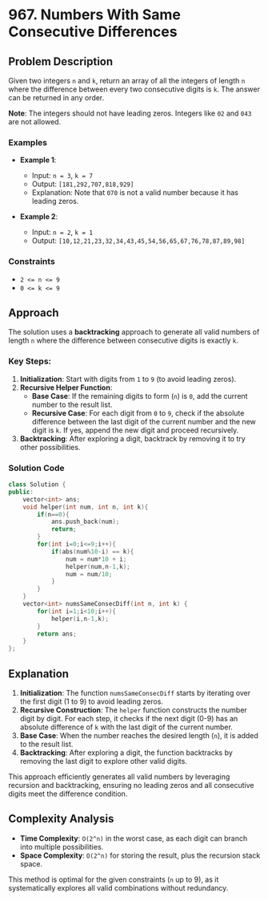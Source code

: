 # 967. Numbers With Same Consecutive Differences

## Problem Description
Given two integers `n` and `k`, return an array of all the integers of length `n` where the difference between every two consecutive digits is `k`. The answer can be returned in any order.

**Note**: The integers should not have leading zeros. Integers like `02` and `043` are not allowed.

### Examples
- **Example 1**:
  - Input: `n = 3`, `k = 7`
  - Output: `[181,292,707,818,929]`
  - Explanation: Note that `070` is not a valid number because it has leading zeros.

- **Example 2**:
  - Input: `n = 2`, `k = 1`
  - Output: `[10,12,21,23,32,34,43,45,54,56,65,67,76,78,87,89,98]`

### Constraints
- `2 <= n <= 9`
- `0 <= k <= 9`

## Approach
The solution uses a **backtracking** approach to generate all valid numbers of length `n` where the difference between consecutive digits is exactly `k`. 

### Key Steps:
1. **Initialization**: Start with digits from `1` to `9` (to avoid leading zeros).
2. **Recursive Helper Function**:
   - **Base Case**: If the remaining digits to form (`n`) is `0`, add the current number to the result list.
   - **Recursive Case**: For each digit from `0` to `9`, check if the absolute difference between the last digit of the current number and the new digit is `k`. If yes, append the new digit and proceed recursively.
3. **Backtracking**: After exploring a digit, backtrack by removing it to try other possibilities.

### Solution Code
```cpp
class Solution {
public:
    vector<int> ans;
    void helper(int num, int n, int k){
        if(n==0){
            ans.push_back(num);
            return;
        }
        for(int i=0;i<=9;i++){
            if(abs(num%10-i) == k){
                num = num*10 + i;
                helper(num,n-1,k);
                num = num/10;
            }
        }
    }
    vector<int> numsSameConsecDiff(int n, int k) {
        for(int i=1;i<10;i++){
            helper(i,n-1,k);
        }
        return ans;
    }
};
```

## Explanation
1. **Initialization**: The function `numsSameConsecDiff` starts by iterating over the first digit (1 to 9) to avoid leading zeros.
2. **Recursive Construction**: The `helper` function constructs the number digit by digit. For each step, it checks if the next digit (0-9) has an absolute difference of `k` with the last digit of the current number.
3. **Base Case**: When the number reaches the desired length (`n`), it is added to the result list.
4. **Backtracking**: After exploring a digit, the function backtracks by removing the last digit to explore other valid digits.

This approach efficiently generates all valid numbers by leveraging recursion and backtracking, ensuring no leading zeros and all consecutive digits meet the difference condition.

## Complexity Analysis
- **Time Complexity**: `O(2^n)` in the worst case, as each digit can branch into multiple possibilities.
- **Space Complexity**: `O(2^n)` for storing the result, plus the recursion stack space.

This method is optimal for the given constraints (`n` up to 9), as it systematically explores all valid combinations without redundancy.